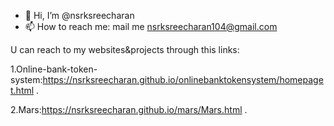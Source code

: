 - 👋 Hi, I’m @nsrksreecharan
- 📫 How to reach me: mail me nsrksreecharan104@gmail.com 

U can reach to my websites&projects through this links:

1.Online-bank-token-system:https://nsrksreecharan.github.io/onlinebanktokensystem/homepaget.html .

2.Mars:https://nsrksreecharan.github.io/mars/Mars.html .
<!---
nsrksreecharan/nsrksreecharan is a ✨ special ✨ repository because its `README.md` (this file) appears on your GitHub profile.
You can click the Preview link to take a look at your changes.
--->
